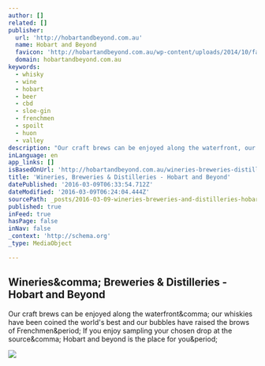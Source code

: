 ```yaml
---
author: []
related: []
publisher:
  url: 'http://hobartandbeyond.com.au'
  name: Hobart and Beyond
  favicon: 'http://hobartandbeyond.com.au/wp-content/uploads/2014/10/favicon.jpg'
  domain: hobartandbeyond.com.au
keywords:
  - whisky
  - wine
  - hobart
  - beer
  - cbd
  - sloe-gin
  - frenchmen
  - spoilt
  - huon
  - valley
description: "Our craft brews can be enjoyed along the waterfront, our whiskies have been coined the world's best and our bubbles have raised the brows of Frenchmen. If you enjoy sampling your chosen drop at the source, Hobart and beyond is the place for you."
inLanguage: en
app_links: []
isBasedOnUrl: 'http://hobartandbeyond.com.au/wineries-breweries-distilleries/'
title: 'Wineries, Breweries & Distilleries - Hobart and Beyond'
datePublished: '2016-03-09T06:33:54.712Z'
dateModified: '2016-03-09T06:24:04.444Z'
sourcePath: _posts/2016-03-09-wineries-breweries-and-distilleries-hobart-and-beyond.md
published: true
inFeed: true
hasPage: false
inNav: false
_context: 'http://schema.org'
_type: MediaObject

---
```

<article style=""><h1>Wineries&amp;comma; Breweries &amp; Distilleries - Hobart and Beyond</h1><p>Our craft brews can be enjoyed along the waterfront&amp;comma; our whiskies have been coined the world's best and our bubbles have raised the brows of Frenchmen&amp;period; If you enjoy sampling your chosen drop at the source&amp;comma; Hobart and beyond is the place for you&amp;period;</p><img src="http://hobartandbeyond.com.au/wp-content/uploads/bfi_thumb/moobrew-mfrw5sp6phzd4vyzhlc9on8uht8d0r7jn9nu6z4enk.jpg" /></article>